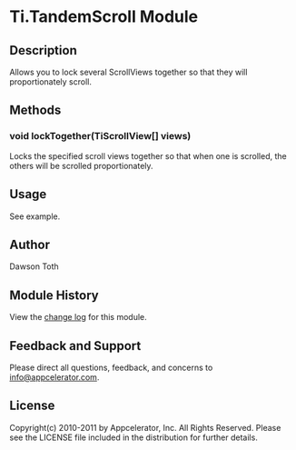 # Ti.TandemScroll Module

## Description

Allows you to lock several ScrollViews together so that they will proportionately scroll.

## Methods

### void lockTogether(TiScrollView[] views)
Locks the specified scroll views together so that when one is scrolled, the others will be scrolled proportionately.

## Usage

See example.

## Author

Dawson Toth

## Module History

View the [change log](changelog.html) for this module.

## Feedback and Support

Please direct all questions, feedback, and concerns to [info@appcelerator.com](mailto:info@appcelerator.com?subject=iOS%20TandemScroll%20Module).

## License

Copyright(c) 2010-2011 by Appcelerator, Inc. All Rights Reserved. Please see the LICENSE file included in the distribution for further details.